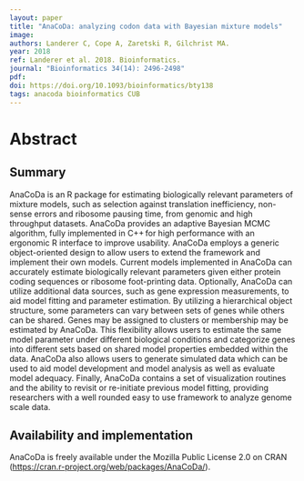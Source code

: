 ```yaml
---
layout: paper
title: "AnaCoDa: analyzing codon data with Bayesian mixture models"
image: 
authors: Landerer C, Cope A, Zaretski R, Gilchrist MA.
year: 2018
ref: Landerer et al. 2018. Bioinformatics.
journal: "Bioinformatics 34(14): 2496-2498"
pdf: 
doi: https://doi.org/10.1093/bioinformatics/bty138
tags: anacoda bioinformatics CUB
---
```


# Abstract

## Summary
AnaCoDa is an R package for estimating biologically relevant parameters of mixture models, such as selection against translation inefficiency, non-sense errors and ribosome pausing time, from genomic and high throughput datasets. AnaCoDa provides an adaptive Bayesian MCMC algorithm, fully implemented in C++ for high performance with an ergonomic R interface to improve usability. AnaCoDa employs a generic object-oriented design to allow users to extend the framework and implement their own models. Current models implemented in AnaCoDa can accurately estimate biologically relevant parameters given either protein coding sequences or ribosome foot-printing data. Optionally, AnaCoDa can utilize additional data sources, such as gene expression measurements, to aid model fitting and parameter estimation. By utilizing a hierarchical object structure, some parameters can vary between sets of genes while others can be shared. Genes may be assigned to clusters or membership may be estimated by AnaCoDa. This flexibility allows users to estimate the same model parameter under different biological conditions and categorize genes into different sets based on shared model properties embedded within the data. AnaCoDa also allows users to generate simulated data which can be used to aid model development and model analysis as well as evaluate model adequacy. Finally, AnaCoDa contains a set of visualization routines and the ability to revisit or re-initiate previous model fitting, providing researchers with a well rounded easy to use framework to analyze genome scale data.

## Availability and implementation

AnaCoDa is freely available under the Mozilla Public License 2.0 on CRAN (https://cran.r-project.org/web/packages/AnaCoDa/).